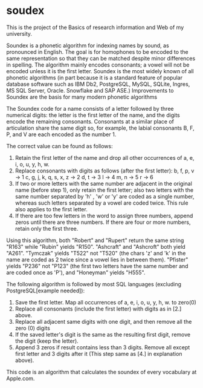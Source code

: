 # soudex
This is the project of the Basics of research information and Web of my university. 


Soundex is a phonetic algorithm for indexing names by sound, as pronounced in English. The goal is for homophones to be encoded to the same representation so that they can be matched despite minor differences in spelling. The algorithm mainly encodes consonants; a vowel will not be encoded unless it is the first letter. Soundex is the most widely known of all phonetic algorithms (in part because it is a standard feature of popular database software such as IBM Db2, PostgreSQL, MySQL, SQLite, Ingres, MS SQL Server, Oracle. Snowflake and SAP ASE.) Improvements to Soundex are the basis for many modern phonetic algorithms

The Soundex code for a name consists of a letter followed by three numerical digits: the letter is the first letter of the name, and the digits encode the remaining consonants. Consonants at a similar place of articulation share the same digit so, for example, the labial consonants B, F, P, and V are each encoded as the number 1.

The correct value can be found as follows:

   1. Retain the first letter of the name and drop all other occurrences of a, e, i, o, u, y, h, w.
   2. Replace consonants with digits as follows (after the first letter):
        b, f, p, v → 1
        c, g, j, k, q, s, x, z → 2
        d, t → 3
        l → 4
        m, n → 5
        r → 6
   3. If two or more letters with the same number are adjacent in the original name (before step 1), only retain the first letter; also two letters with the same number separated by 'h' , 'w' or 'y' are coded as a single number, whereas such letters separated by a vowel are coded twice. This rule also applies to the first letter.
   4. If there are too few letters in the word to assign three numbers, append zeros until there are three numbers. If there are four or more numbers, retain only the first three. 
   
Using this algorithm, both "Robert" and "Rupert" return the same string "R163" while "Rubin" yields "R150". "Ashcraft" and "Ashcroft" both yield "A261". "Tymczak" yields "T522" not "T520" (the chars 'z' and 'k' in the name are coded as 2 twice since a vowel lies in between them). "Pfister" yields "P236" not "P123" (the first two letters have the same number and are coded once as 'P'), and "Honeyman" yields "H555". 

The following algorithm is followed by most SQL languages (excluding PostgreSQL[example needed]):

   1. Save the first letter. Map all occurrences of a, e, i, o, u, y, h, w. to zero(0)
   2. Replace all consonants (include the first letter) with digits as in [2.] above.
   3. Replace all adjacent same digits with one digit, and then remove all the zero (0) digits
   4. If the saved letter's digit is the same as the resulting first digit, remove the digit (keep the letter).
   5. Append 3 zeros if result contains less than 3 digits. Remove all except first letter and 3 digits after it (This step same as [4.] in explanation above).
   

This code is an algorithm that calculates the soundex of every vocabulary at Apple.com.
